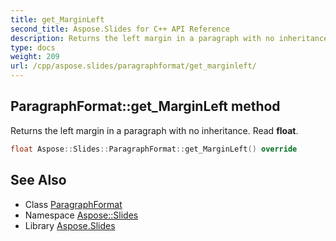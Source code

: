 ```yaml
---
title: get_MarginLeft
second_title: Aspose.Slides for C++ API Reference
description: Returns the left margin in a paragraph with no inheritance. Read float.
type: docs
weight: 209
url: /cpp/aspose.slides/paragraphformat/get_marginleft/
---
```

## ParagraphFormat::get_MarginLeft method


Returns the left margin in a paragraph with no inheritance. Read **float**.

```cpp
float Aspose::Slides::ParagraphFormat::get_MarginLeft() override
```

## See Also

* Class [ParagraphFormat](../)
* Namespace [Aspose::Slides](../../)
* Library [Aspose.Slides](../../../)
